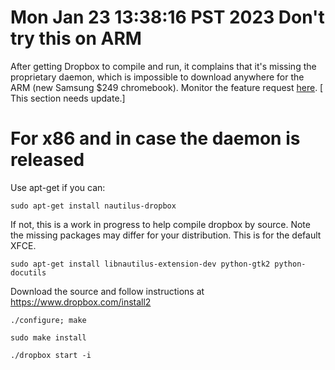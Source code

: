 Mon Jan 23 13:38:16 PST 2023
Don't try this on ARM
===

After getting Dropbox to compile and run, it complains that it's missing the proprietary daemon, which is impossible to download anywhere for the ARM (new Samsung $249 chromebook). Monitor the feature request [here](https://forums.dropbox.com/topic.php?id=105304). [ This section needs update.]

For x86 and in case the daemon is released
===

Use apt-get if you can:

`sudo apt-get install nautilus-dropbox`

If not, this is a work in progress to help compile dropbox by source. Note the missing packages may differ for your distribution. This is for the default XFCE.

`sudo apt-get install libnautilus-extension-dev python-gtk2 python-docutils`

Download the source and follow instructions at https://www.dropbox.com/install2

`./configure; make`

`sudo make install`

`./dropbox start -i`
